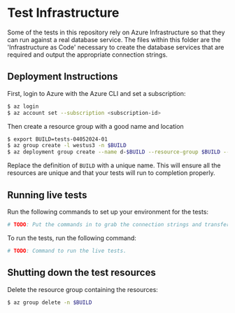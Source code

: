 # Test Infrastructure

Some of the tests in this repository rely on Azure Infrastructure so that they can run against a real
database service.  The files within this folder are the 'Infrastructure as Code' necessary to create
the database services that are required and output the appropriate connection strings.

## Deployment Instructions

First, login to Azure with the Azure CLI and set a subscription:

```bash
$ az login
$ az account set --subscription <subscription-id>
```

Then create a resource group with a good name and location

```bash
$ export BUILD=tests-04052024-01
$ az group create -l westus3 -n $BUILD
$ az deployment group create --name d-$BUILD --resource-group $BUILD --template-file ./infra/main.bicep
```

Replace the definition of `BUILD` with a unique name.  This will ensure all the resources are unique
and that your tests will run to completion properly.

## Running live tests

Run the following commands to set up your environment for the tests:

```bash
# TODO: Put the commands in to grab the connection strings and transfer them to the environment.
```

To run the tests, run the following command:

```bash
# TODO: Command to run the live tests.
```

## Shutting down the test resources

Delete the resource group containing the resources:

```bash
$ az group delete -n $BUILD
```
